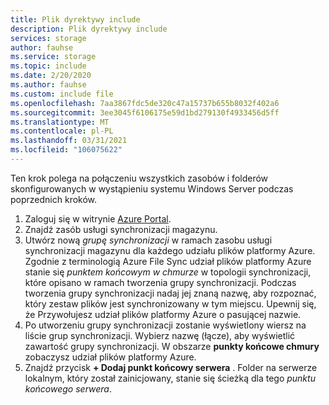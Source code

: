 ```yaml
---
title: Plik dyrektywy include
description: Plik dyrektywy include
services: storage
author: fauhse
ms.service: storage
ms.topic: include
ms.date: 2/20/2020
ms.author: fauhse
ms.custom: include file
ms.openlocfilehash: 7aa3867fdc5de320c47a15737b655b8032f402a6
ms.sourcegitcommit: 3ee3045f6106175e59d1bd279130f4933456d5ff
ms.translationtype: MT
ms.contentlocale: pl-PL
ms.lasthandoff: 03/31/2021
ms.locfileid: "106075622"
---
```

Ten krok polega na połączeniu wszystkich zasobów i folderów skonfigurowanych w wystąpieniu systemu Windows Server podczas poprzednich kroków.

1. Zaloguj się w witrynie [Azure Portal](https://portal.azure.com).
1. Znajdź zasób usługi synchronizacji magazynu.
1. Utwórz nową *grupę synchronizacji* w ramach zasobu usługi synchronizacji magazynu dla każdego udziału plików platformy Azure. Zgodnie z terminologią Azure File Sync udział plików platformy Azure stanie się *punktem końcowym w chmurze* w topologii synchronizacji, które opisano w ramach tworzenia grupy synchronizacji. Podczas tworzenia grupy synchronizacji nadaj jej znaną nazwę, aby rozpoznać, który zestaw plików jest synchronizowany w tym miejscu. Upewnij się, że Przywołujesz udział plików platformy Azure o pasującej nazwie.
1. Po utworzeniu grupy synchronizacji zostanie wyświetlony wiersz na liście grup synchronizacji. Wybierz nazwę (łącze), aby wyświetlić zawartość grupy synchronizacji. W obszarze **punkty końcowe chmury** zobaczysz udział plików platformy Azure.
1. Znajdź przycisk **+ Dodaj punkt końcowy serwera** . Folder na serwerze lokalnym, który został zainicjowany, stanie się ścieżką dla tego *punktu końcowego serwera*.
